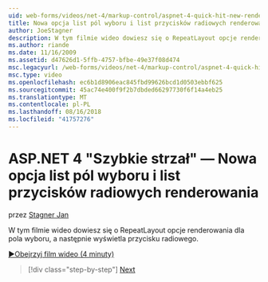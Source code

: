 ```yaml
---
uid: web-forms/videos/net-4/markup-control/aspnet-4-quick-hit-new-rendering-option-for-check-box-lists-and-radio-button-lists
title: Nowa opcja list pól wyboru i list przycisków radiowych renderowania | Dokumentacja firmy Microsoft
author: JoeStagner
description: W tym filmie wideo dowiesz się o RepeatLayout opcje renderowania dla pola wyboru, a następnie wyświetla przycisku radiowego.
ms.author: riande
ms.date: 11/16/2009
ms.assetid: d47626d1-5ffb-4757-bfbe-49e37f08d474
msc.legacyurl: /web-forms/videos/net-4/markup-control/aspnet-4-quick-hit-new-rendering-option-for-check-box-lists-and-radio-button-lists
msc.type: video
ms.openlocfilehash: ec6b1d8906eac845fbd99626bcd1d0503ebbf625
ms.sourcegitcommit: 45ac74e400f9f2b7dbded66297730f6f14a4eb25
ms.translationtype: MT
ms.contentlocale: pl-PL
ms.lasthandoff: 08/16/2018
ms.locfileid: "41757276"
---
```

<a name="aspnet-4-quick-hit--new-rendering-option-for-check-box-lists-and-radio-button-lists"></a>ASP.NET 4 "Szybkie strzał" — Nowa opcja list pól wyboru i list przycisków radiowych renderowania
====================
przez [Stagner Jan](https://github.com/JoeStagner)

W tym filmie wideo dowiesz się o RepeatLayout opcje renderowania dla pola wyboru, a następnie wyświetla przycisku radiowego. 

[&#9654;Obejrzyj film wideo (4 minuty)](https://channel9.msdn.com/Blogs/ASP-NET-Site-Videos/aspnet-4-quick-hit-new-rendering-option-for-check-box-lists-and-radio-button-lists)

> [!div class="step-by-step"]
> [Next](aspnet-4-quick-hit-table-free-templated-controls.md)
